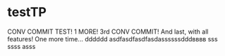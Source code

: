 # testTP

CONV COMMIT TEST!
1 MORE!
3rd CONV COMMIT!
And last, with all features!
One more time...
dddddd
asdfasdfasdfasdassssssdddвввв
sss
ssss
asss
